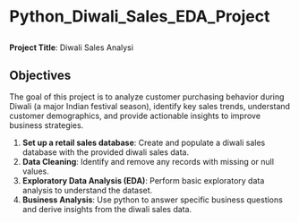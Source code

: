 # Python_Diwali_Sales_EDA_Project

##
**Project Title**: Diwali Sales Analysi  

## Objectives

The goal of this project is to analyze customer purchasing behavior during Diwali (a major Indian festival season), identify key sales trends, understand customer demographics, and provide actionable insights to improve business strategies.

1. **Set up a retail sales database**: Create and populate a diwali sales database with the provided diwali sales data.
2. **Data Cleaning**: Identify and remove any records with missing or null values.
3. **Exploratory Data Analysis (EDA)**: Perform basic exploratory data analysis to understand the dataset.
4. **Business Analysis**: Use python to answer specific business questions and derive insights from the diwali sales data.







